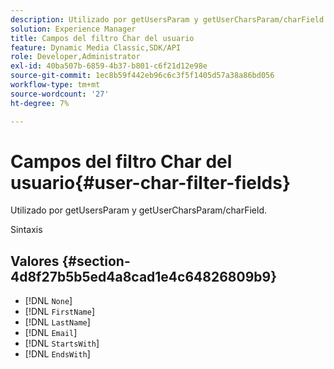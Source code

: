```yaml
---
description: Utilizado por getUsersParam y getUserCharsParam/charField.
solution: Experience Manager
title: Campos del filtro Char del usuario
feature: Dynamic Media Classic,SDK/API
role: Developer,Administrator
exl-id: 40ba507b-6859-4b37-b801-c6f21d12e98e
source-git-commit: 1ec8b59f442eb96c6c3f5f1405d57a38a86bd056
workflow-type: tm+mt
source-wordcount: '27'
ht-degree: 7%

---
```


# Campos del filtro Char del usuario{#user-char-filter-fields}

Utilizado por getUsersParam y getUserCharsParam/charField.

Sintaxis

## Valores {#section-4d8f27b5b5ed4a8cad1e4c64826809b9}

* [!DNL `None`]
* [!DNL `FirstName`]
* [!DNL `LastName`]
* [!DNL `Email`]
* [!DNL `StartsWith`]
* [!DNL `EndsWith`]
